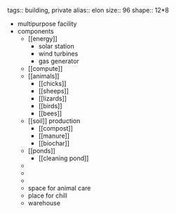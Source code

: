 tags:: building, private
alias:: elon
size:: 96
shape:: 12*8

- multipurpose facility
- components
	- [[energy]]
		- solar station
		- wind turbines
		- gas generator
	- [[compute]]
	- [[animals]]
		- [[chicks]]
		- [[sheeps]]
		- [[lizards]]
		- [[birds]]
		- [[bees]]
	- [[soil]] production
		- [[compost]]
		- [[manure]]
		- [[biochar]]
	- [[ponds]]
		- [[cleaning pond]]
	-
	-
	-
	- space for animal care
	- place for chill
	- warehouse